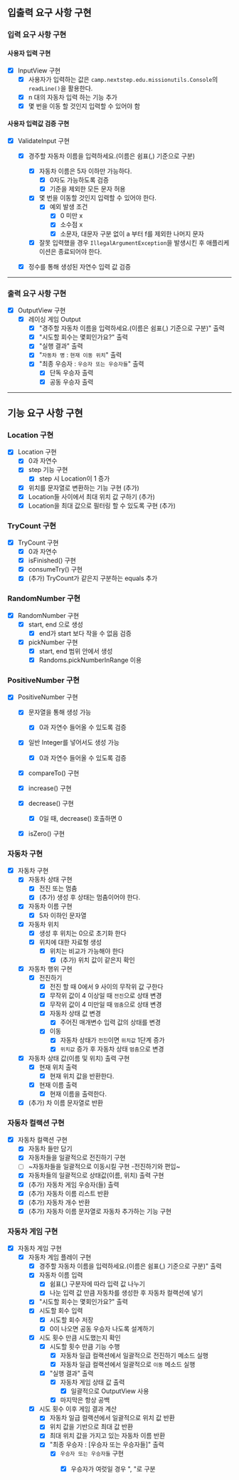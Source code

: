 ## 입출력 요구 사항 구현

### 입력 요구 사항 구현

#### 사용자 입력 구현

- [x] InputView 구현
    - [x] 사용자가 입력하는 값은 `camp.nextstep.edu.missionutils.Console`의 `readLine()`을 활용한다.
    - [x] n 대의 자동차 입력 하는 기능 추가
    - [x] 몇 번을 이동 할 것인지 입력할 수 있어야 함

#### 사용자 입력값 검증 구현

- [x] ValidateInput 구현
    - [x] 경주할 자동차 이름을 입력하세요.(이름은 쉼표(,) 기준으로 구분)
        - [x] 자동차 이름은 5자 이하만 가능하다.
            - [x] 0자도 가능하도록 검증
            - [x] 기준을 제외한 모든 문자 허용
        - [x] 몇 번을 이동할 것인지 입력할 수 있어야 한다.
            - [x] 예외 발생 조건
                - [x] 0 미만 x
                - [x] 소수점 x
                - [x] 소문자, 대문자 구분 없이 a 부터 f를 제외한 나머지 문자
        - [x] 잘못 입력했을 경우 `IllegalArgumentException`을 발생시킨 후 애플리케이션은 종료되어야 한다.
    - [x] 정수를 통해 생성된 자연수 입력 값 검증


---

### 출력 요구 사항 구현

- [x] OutputView 구현
    - [x] 레이싱 게임 Output
        - [x] "경주할 자동차 이름을 입력하세요.(이름은 쉼표(,) 기준으로 구분)" 출력
        - [x] "시도할 회수는 몇회인가요?" 출력
        - [x] "실행 결과" 출력
        - [x] "`자동차 명` : `현재 이동 위치`" 출력
        - [x] "최종 우승자 : `우승자 또는 우승자들`" 출력
            - [x] 단독 우승자 출력
            - [x] 공동 우승자 출력

--- 

## 기능 요구 사항 구현

### Location 구현
- [x] Location 구현
    - [x] 0과 자연수
    - [x] step 기능 구현
        - [x] step 시 Location이 1 증가
    - [x] 위치를 문자열로 변환하는 기능 구현 (추가)
    - [x] Location들 사이에서 최대 위치 값 구하기 (추가)
    - [x] Location을 최대 값으로 필터링 할 수 있도록 구현 (추가)

### TryCount 구현
- [x] TryCount 구현
    - [x] 0과 자연수
    - [x] isFinished() 구현
    - [x] consumeTry() 구현
    - [x] (추가) TryCount가 같은지 구분하는 equals 추가

### RandomNumber 구현
- [x] RandomNumber 구현
    - [x] start, end 으로 생성
        - [x] end가 start 보다 작을 수 없음 검증
    - [x] pickNumber 구현
        - [x] start, end 범위 안에서 생성
        - [x] Randoms.pickNumberInRange 이용

### PositiveNumber 구현
- [x] PositiveNumber 구현
    - [x] 문자열을 통해 생성 가능
        - [x] 0과 자연수 들어올 수 있도록 검증
    - [x] 일반 Integer를 넣어서도 생성 가능
        - [x] 0과 자연수 들어올 수 있도록 검증
    - [x] compareTo() 구현
    - [x] increase() 구현
    - [x] decrease() 구현
        - [x] 0일 때, decrease() 호출하면 0
    - [x] isZero() 구현


### 자동차 구현
- [x] 자동차 구현
    - [x] 자동차 상태 구현
        - [x] 전진 또는 멈춤
        - [x] (추가) 생성 후 상태는 멈춤이어야 한다.
    - [x] 자동차 이름 구현
        - [x] 5자 이하인 문자열
    - [x] 자동차 위치
        - [x] 생성 후 위치는 0으로 초기화 한다
        - [x] 위치에 대한 자료형 생성
            - [x] 위치는 비교가 가능해야 한다
                - [x] (추가) 위치 값이 같은지 확인
    - [x] 자동차 행위 구현 
        - [x] 전진하기
            - [x] 전진 할 때 0에서 9 사이의 무작위 값 구한다
            - [x] 무작위 값이 4 이상일 때 `전진`으로 상태 변경
            - [x] 무작위 값이 4 미만일 때 `멈춤`으로 상태 변경
            - [x] 자동차 상태 값 변경
                - [x] 주어진 매개변수 입력 값의 상태를 변경
            - [x] 이동
                - [x] 자동차 상태가 `전진`이면 `위치값` 1단계 증가
                - [x] `위치값` 증가 후 자동차 상태 `멈춤`으로 변경
    - [x] 자동차 상태 값(이름 및 위치) 출력 구현
        - [x] 현재 위치 출력
            - [x] 현재 위치 값을 반환한다.
        - [x] 현재 이름 출력
            - [x] 현재 이름을 출력한다.
    - [x] (추가) 차 이름 문자열로 반환

### 자동차 컬랙션 구현
- [x] 자동차 컬랙션 구현
    - [x] 자동차 들만 담기
    - [x] 자동차들을 일괄적으로 전진하기 구현
    - [ ] ~자동차들을 일괄적으로 이동시킬 구현 -전진하기와 편입~
    - [x] 자동차들의 일괄적으로 상태값(이름, 위치) 출력 구현
    - [x] (추가) 자동차 게임 우승자(들) 출력
    - [x] (추가) 자동차 이름 리스트 반환
    - [x] (추가) 자동차 개수 반환
    - [x] (추가) 자동차 이름 문자열로 자동차 추가하는 기능 구현

### 자동차 게임 구현
- [x] 자동차 게임 구현
    - [x] 자동차 게임 플레이 구현
        - [x] 경주할 자동차 이름을 입력하세요.(이름은 쉼표(,) 기준으로 구분)" 출력
        - [x] 자동차 이름 입력
            - [x] 쉼표(,) 구분자에 따라 입력 값 나누기
            - [x] 나눈 입력 값 만큼 자동차를 생성한 후 자동차 컬랙션에 넣기
        - [x] "시도할 회수는 몇회인가요?" 출력
        - [x] 시도할 회수 입력
            - [x] 시도할 회수 저장
            - [x] 0이 나오면 공동 우승자 나도록 설계하기
        - [x] 시도 횟수 만큼 시도했는지 확인
            - [x] 시도할 횟수 만큼 기능 수행
                - [x] 자동차 일급 컬랙션에서 일괄적으로 전진하기 메소드 실행
                - [x] 자동차 일급 컬랙션에서 일괄적으로 `이동` 메소드 실행
            - [x] "실행 결과" 출력
                - [x] 자동차 게임 상태 값 출력
                    - [x] 일괄적으로 OutputView 사용
                - [x] 마지막은 항상 공백
        
        - [x] 시도 횟수 이후 게임 결과 계산
            - [x] 자동차 일급 컬랙션에서 일괄적으로 위치 값 반환
            - [x] 위치 값을 기반으로 최대 값 반환
            - [x] 최대 위치 값을 가지고 있는 자동차 이름 반환
            - [x] "최종 우승자 : [우승자 또는 우승자들]" 출력
                - [x] `우승자 또는 우승자들` 구현
                    - [x] 우승자가 여럿일 경우 ", "로 구분



